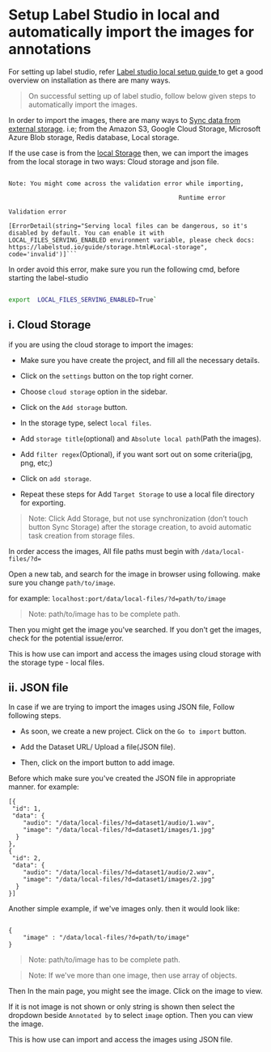 
# Setup Label Studio in local and automatically import the images for annotations

  

For setting up label studio, refer [Label studio local setup guide ](https://labelstud.io/guide/install) to get a good overview on installation as there are many ways.

  

> On successful setting up of label studio, follow below given steps to automatically import the images.

  

In order to import the images, there are many ways to [Sync data from external storage](https://labelstud.io/guide/storage). i.e; from the Amazon S3, Google Cloud Storage, Microsoft Azure Blob storage, Redis database, Local storage.

  

If the use case is from the [local Storage](https://labelstud.io/guide/storage#Local-storage) then, we can import the images from the local storage in two ways: Cloud storage and json file.

  

```

Note: You might come across the validation error while importing,

                                               Runtime error

Validation error

[ErrorDetail(string="Serving local files can be dangerous, so it's disabled by default. You can enable it with LOCAL_FILES_SERVING_ENABLED environment variable, please check docs: https://labelstud.io/guide/storage.html#Local-storage", code='invalid')]```

```

  

In order avoid this error, make sure you run the following cmd, before starting the label-studio

  

```bash

export  LOCAL_FILES_SERVING_ENABLED=True`

```

  

## i. Cloud Storage

  

if you are using the cloud storage to import the images:

  

- Make sure you have create the project, and fill all the necessary details.

  

- Click on the `settings` button on the top right corner.

  

- Choose `cloud storage` option in the sidebar.

  

- Click on the `Add storage` button.

  

- In the storage type, select `local files`.

  

- Add `storage title`(optional) and `Absolute local path`(Path the images).

  

- Add `filter regex`(Optional), if you want sort out on some criteria(jpg, png, etc;)

  

- Click on `add storage`.

  

- Repeat these steps for Add `Target Storage` to use a local file directory for exporting.

  

> Note: Click Add Storage, but not use synchronization (don’t touch button Sync Storage) after the storage creation, to avoid automatic task creation from storage files.

  

In order access the images, All file paths must begin with `/data/local-files/?d=`

  

Open a new tab, and search for the image in browser using following. make sure you change `path/to/image`.

  

for example: `localhost:port/data/local-files/?d=path/to/image`

  

> Note: path/to/image has to be complete path.

  

Then you might get the image you've searched. If you don't get the images, check for the potential issue/error.

  

This is how use can import and access the images using cloud storage with the storage type - local files.

  

## ii. JSON file

  

In case if we are trying to import the images using JSON file, Follow following steps.

  

- As soon, we create a new project. Click on the `Go to import` button.

  

- Add the Dataset URL/ Upload a file(JSON file).

  

- Then, click on the import button to add image.

  

Before which make sure you've created the JSON file in appropriate manner. for example:

  

```
[{
 "id": 1,
 "data": {
    "audio": "/data/local-files/?d=dataset1/audio/1.wav",
    "image": "/data/local-files/?d=dataset1/images/1.jpg"
  }
},
{
 "id": 2,
 "data": {
    "audio": "/data/local-files/?d=dataset1/audio/2.wav",
    "image": "/data/local-files/?d=dataset1/images/2.jpg"
  }
}]
```

  

Another simple example, if we've images only. then it would look like:

  

```

{
	"image" : "/data/local-files/?d=path/to/image"
}

```

  

> Note: path/to/image has to be complete path.

  

> Note: If we've more than one image, then use array of objects.

  

Then In the main page, you might see the image. Click on the image to view.

  

If it is not image is not shown or only string is shown then select the dropdown beside `Annotated by` to select `image` option. Then you can view the image.

  

This is how use can import and access the images using JSON file.
